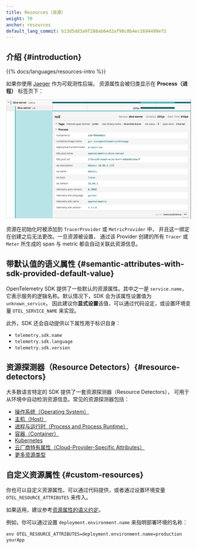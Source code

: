 ```yaml
---
title: Resources（资源）
weight: 70
anchor: resources
default_lang_commit: b13d5dd3a9f288ab64d2af98c0b4ec1694499ef3
---
```


## 介绍 {#introduction}

{{% docs/languages/resources-intro %}}

如果你使用 [Jaeger](https://www.jaegertracing.io/) 作为可观测性后端，
资源属性会被归类显示在 **Process（进程）** 标签页下：

![来自 Jaeger 的截图，展示了与某个 trace 关联的资源属性](screenshot-jaeger-resources.png)

资源在初始化时被添加到 `TracerProvider` 或 `MetricProvider` 中，
并且这一绑定在创建之后无法更改。一旦资源被设置，
通过该 Provider 创建的所有 `Tracer` 或 `Meter` 所生成的 span 与 metric 都会自动关联此资源信息。

## 带默认值的语义属性 {#semantic-attributes-with-sdk-provided-default-value}

OpenTelemetry SDK 提供了一些默认的资源属性。其中之一是 `service.name`，
它表示服务的逻辑名称。默认情况下，SDK 会为该属性设置值为 `unknown_service`，
因此建议你**显式设置**该值，可以通过代码设定，或设置环境变量 `OTEL_SERVICE_NAME` 来实现。

此外，SDK 还会自动提供以下属性用于标识自身：

- `telemetry.sdk.name`
- `telemetry.sdk.language`
- `telemetry.sdk.version`

## 资源探测器（Resource Detectors）{#resource-detectors}

大多数语言特定的 SDK 提供了一套资源探测器（Resource Detectors），
可用于从环境中自动检测资源信息。常见的资源探测器包括：

- [操作系统（Operating System）](/docs/specs/semconv/resource/os/)
- [主机（Host）](/docs/specs/semconv/resource/host/)
- [进程与运行时（Process and Process Runtime）](/docs/specs/semconv/resource/process/)
- [容器（Container）](/docs/specs/semconv/resource/container/)
- [Kubernetes](/docs/specs/semconv/resource/k8s/)
- [云厂商特有属性（Cloud-Provider-Specific Attributes）](/docs/specs/semconv/resource/#cloud-provider-specific-attributes)
- [更多资源类型](/docs/specs/semconv/resource/)

## 自定义资源属性 {#custom-resources}

你也可以自定义资源属性。可以通过代码提供，或者通过设置环境变量 `OTEL_RESOURCE_ATTRIBUTES` 来传入。

如果适用，建议参考[资源属性的语义约定](/docs/specs/semconv/resource)。

例如，你可以通过设置 `deployment.environment.name` 来指明部署环境的名称：

```shell
env OTEL_RESOURCE_ATTRIBUTES=deployment.environment.name=production yourApp
```
